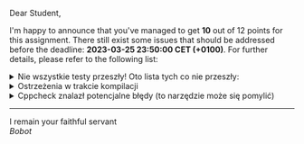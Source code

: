 Dear Student,

I'm happy to announce that you've managed to get **10** out of 12 points for this assignment.
There still exist some issues that should be addressed before the deadline: **2023-03-25 23:50:00 CET (+0100)**. For further details, please refer to the following list:

<details><summary>Nie wszystkie testy przeszły! Oto lista tych co nie przeszły:</summary>1. FractionTester.saveImplemented<br>2. FractionTester.loadImplemented</details>
<details><summary>Ostrzeżenia w trakcie kompilacji</summary>/tmp/tmp_xvux86g/student/zaj1Fraction/fraction.cpp: In member function ‘void Fraction::save(std::ostream&)’:<br>/tmp/tmp_xvux86g/student/zaj1Fraction/fraction.cpp:67:30: warning: unused parameter ‘os’ [-Wunused-parameter]<br>&nbsp;&nbsp;&nbsp;67 | void Fraction::save(ostream &os) {<br>&nbsp;&nbsp;&nbsp;&nbsp;&nbsp;&nbsp;|                     ~~~~~~~~~^~<br>/tmp/tmp_xvux86g/student/zaj1Fraction/fraction.cpp: In member function ‘void Fraction::load(std::istream&)’:<br>/tmp/tmp_xvux86g/student/zaj1Fraction/fraction.cpp:71:30: warning: unused parameter ‘is’ [-Wunused-parameter]<br>&nbsp;&nbsp;&nbsp;71 | void Fraction::load(istream &is) {<br>&nbsp;&nbsp;&nbsp;&nbsp;&nbsp;&nbsp;|                     ~~~~~~~~~^~<br></details>
<details><summary>Cppcheck znalazł potencjalne błędy (to narzędzie może się pomylić)</summary>/tmp/tmp_xvux86g/student/zaj1Fraction/fraction.cpp:30:0: warning: The function 'setNumerator' is never used. [unusedFunction]<br>void Fraction::setNumerator(int val) {<br>^<br>/tmp/tmp_xvux86g/student/zaj1Fraction/fraction.cpp:34:0: warning: The function 'getNumerator' is never used. [unusedFunction]<br>[[nodiscard]] int Fraction::getNumerator() const {<br>^<br>/tmp/tmp_xvux86g/student/zaj1Fraction/fraction.cpp:38:0: warning: The function 'setDenominator' is never used. [unusedFunction]<br>void Fraction::setDenominator(int val) {<br>^<br>/tmp/tmp_xvux86g/student/zaj1Fraction/fraction.cpp:42:0: warning: The function 'getDenominator' is never used. [unusedFunction]<br>[[nodiscard]] int Fraction::getDenominator() const {<br>^<br>/tmp/tmp_xvux86g/student/zaj1Fraction/fraction.cpp:46:0: warning: The function 'print' is never used. [unusedFunction]<br>void Fraction::print() const{<br>^<br>/tmp/tmp_xvux86g/student/zaj1Fraction/fraction.cpp:54:0: warning: The function 'removedFractions' is never used. [unusedFunction]<br>int Fraction::removedFractions() {<br>^<br>/tmp/tmp_xvux86g/student/zaj1Fraction/fraction.cpp:59:0: warning: The function 'getFractionName' is never used. [unusedFunction]<br>[[nodiscard]] std::string Fraction::getFractionName() const {<br>^<br>/tmp/tmp_xvux86g/student/zaj1Fraction/fraction.cpp:63:0: warning: The function 'getInvalidDenominatorValue' is never used. [unusedFunction]<br>int Fraction::getInvalidDenominatorValue() {<br>^<br>/tmp/tmp_xvux86g/student/zaj1Fraction/fraction.cpp:67:0: warning: The function 'save' is never used. [unusedFunction]<br>void Fraction::save(ostream &os) {<br>^<br>/tmp/tmp_xvux86g/student/zaj1Fraction/fraction.cpp:71:0: warning: The function 'load' is never used. [unusedFunction]<br>void Fraction::load(istream &is) {<br>^<br></details>

-----------
I remain your faithful servant\
_Bobot_